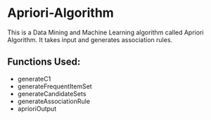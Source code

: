 # Apriori-Algorithm
This is a Data Mining and Machine Learning algorithm called Apriori Algorithm. It takes input and generates association rules.

<h2>Functions Used:</h2>
<ul>
  <li>generateC1</li>
  <li>generateFrequentItemSet</li>
  <li>generateCandidateSets</li>
  <li>generateAssociationRule</li>
  <li>aprioriOutput</li>
</ul>

